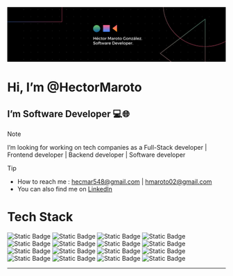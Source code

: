 
<img style="object-fit: contain;" src="my-card.png" alt="my-card"/>

<h1>Hi, I’m @HectorMaroto </h1>
<h2>I’m Software Developer 💻🌐</h2>

> [!NOTE]
> I’m looking for working on tech companies as a Full-Stack developer | Frontend developer | Backend developer | Software developer

> [!TIP]
> - How to reach me : hecmar548@gmail.com | hmaroto02@gmail.com
> - You can also find me on <a href="https://linkedin.com/in/héctor-maroto-gonzález-06a0432b6">LinkedIn</a>

<!---
HectorMaroto/HectorMaroto is a ✨ special ✨ repository because its `README.md` (this file) appears on your GitHub profile.
You can click the Preview link to take a look at your changes.
--->


<h1>Tech Stack</h1>

![Static Badge](https://img.shields.io/badge/TypeScript-007ACC?style=for-the-badge&logo=typescript&logoColor=white)
![Static Badge](	https://img.shields.io/badge/JavaScript-323330?style=for-the-badge&logo=javascript&logoColor=F7DF1E)
![Static Badge](https://img.shields.io/badge/HTML5-E34F26?style=for-the-badge&logo=html5&logoColor=white)
![Static Badge](https://img.shields.io/badge/CSS3-1572B6?style=for-the-badge&logo=css3&logoColor=white)
<br>
![Static Badge](https://img.shields.io/badge/Tailwind_CSS-38B2AC?style=for-the-badge&logo=tailwind-css&logoColor=white)
![Static Badge](https://img.shields.io/badge/Sass-CC6699?style=for-the-badge&logo=sass&logoColor=white)
![Static Badge](https://img.shields.io/badge/React-20232A?style=for-the-badge&logo=react&logoColor=61DAFB)
![Static Badge](https://img.shields.io/badge/next%20js-000000?style=for-the-badge&logo=nextdotjs&logoColor=white)
<br>
![Static Badge](https://img.shields.io/badge/Java-F22D03?style=for-the-badge&logo=java&logoColor=white)
![Static Badge](https://img.shields.io/badge/Node%20js-339933?style=for-the-badge&logo=nodedotjs&logoColor=white)
![Static Badge](https://img.shields.io/badge/Express%20js-000000?style=for-the-badge&logo=express&logoColor=white)
![Static Badge](https://img.shields.io/badge/npm-CB3837?style=for-the-badge&logo=npm&logoColor=white)
<br>
![Static Badge](https://img.shields.io/badge/MySQL-005C84?style=for-the-badge&logo=mysql&logoColor=white)
![Static Badge](https://img.shields.io/badge/GIT-E44C30?style=for-the-badge&logo=git&logoColor=white)
![Static Badge](https://img.shields.io/badge/MongoDB-4EA94B?style=for-the-badge&logo=mongodb&logoColor=white)
![Static Badge](https://img.shields.io/badge/Handlebars%20js-f0772b?style=for-the-badge&logo=handlebarsdotjs&logoColor=black)
<br>





---
